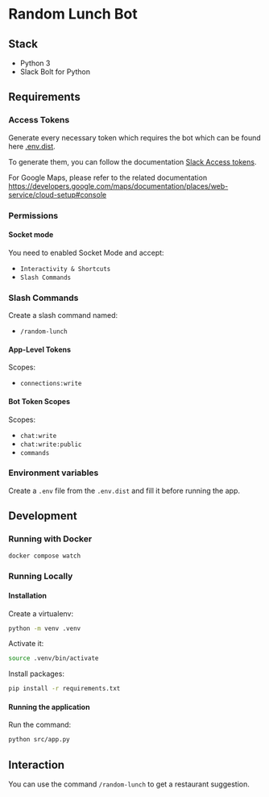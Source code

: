 # Random Lunch Bot

## Stack

- Python 3
- Slack Bolt for Python

## Requirements

### Access Tokens
Generate every necessary token which requires the bot which can be found here [.env.dist](./.env.dist).

To generate them, you can follow the documentation [Slack Access tokens](https://api.slack.com/authentication/token-types).

For Google Maps, please refer to the related documentation https://developers.google.com/maps/documentation/places/web-service/cloud-setup#console

### Permissions

#### Socket mode

You need to enabled Socket Mode and accept:
- `Interactivity & Shortcuts`
- `Slash Commands`

### Slash Commands

Create a slash command named:

- `/random-lunch`

#### App-Level Tokens

Scopes:

- `connections:write`

#### Bot Token Scopes

Scopes:

- `chat:write`
- `chat:write:public`
- `commands`

### Environment variables

Create a `.env` file from the `.env.dist` and fill it before running the app.

## Development

### Running with Docker

```sh
docker compose watch
```

### Running Locally
#### Installation

Create a virtualenv:

```sh
python -m venv .venv
```

Activate it:

```sh
source .venv/bin/activate
```

Install packages:

```sh
pip install -r requirements.txt
```

#### Running the application

Run the command:

```sh
python src/app.py
```

## Interaction

You can use the command `/random-lunch` to get a restaurant suggestion.

